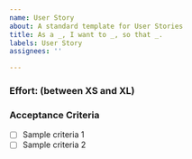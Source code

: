 ```yaml
---
name: User Story
about: A standard template for User Stories
title: As a _, I want to _, so that _.
labels: User Story
assignees: ''

---
```


### Effort: (between XS and XL)

### Acceptance Criteria
- [ ] Sample criteria 1
- [ ] Sample criteria 2
